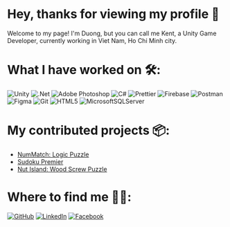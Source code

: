 # Hey, thanks for viewing my profile 🍻
Welcome to my page!
I'm Duong, but you can call me Kent, a Unity Game Developer, currently working in Viet Nam, Ho Chi Minh city.

# What I have worked on 🛠️:
![Unity](https://img.shields.io/badge/unity-%23000000.svg?style=for-the-badge&logo=unity&logoColor=white) ![.Net](https://img.shields.io/badge/.NET-5C2D91?style=for-the-badge&logo=.net&logoColor=white) ![Adobe Photoshop](https://img.shields.io/badge/adobe%20photoshop-%2331A8FF.svg?style=for-the-badge&logo=adobe%20photoshop&logoColor=white) ![C#](https://img.shields.io/badge/c%23-%23239120.svg?style=for-the-badge&logo=csharp&logoColor=white) ![Prettier](https://img.shields.io/badge/prettier-%23F7B93E.svg?style=for-the-badge&logo=prettier&logoColor=black) ![Firebase](https://img.shields.io/badge/firebase-a08021?style=for-the-badge&logo=firebase&logoColor=ffcd34) ![Postman](https://img.shields.io/badge/Postman-FF6C37?style=for-the-badge&logo=postman&logoColor=white) ![Figma](https://img.shields.io/badge/figma-%23F24E1E.svg?style=for-the-badge&logo=figma&logoColor=white) ![Git](https://img.shields.io/badge/git-%23F05033.svg?style=for-the-badge&logo=git&logoColor=white) ![HTML5](https://img.shields.io/badge/html5-%23E34F26.svg?style=for-the-badge&logo=html5&logoColor=white) ![MicrosoftSQLServer](https://img.shields.io/badge/Microsoft%20SQL%20Server-CC2927?style=for-the-badge&logo=microsoft%20sql%20server&logoColor=white) 

# My contributed projects 📦:
- [NumMatch: Logic Puzzle](https://play.google.com/store/apps/details?id=and.brainworks.nummatch&hl=vi)
- [Sudoku Premier](https://play.google.com/store/apps/details?id=and.lihuhu.sudokupremier&hl=vi)
- [Nut Island: Wood Screw Puzzle](https://play.google.com/store/apps/details?id=and.brainworks.woodnutgame&hl=vi)

# Where to find me 🙋‍♂️:
[![GitHub](https://img.shields.io/badge/github-%23121011.svg?style=for-the-badge&logo=github&logoColor=white)](https://github.com/kent196) [![LinkedIn](https://img.shields.io/badge/linkedin-%230077B5.svg?style=for-the-badge&logo=linkedin&logoColor=white)](https://www.linkedin.com/in/kentdev196) [![Facebook](https://img.shields.io/badge/Facebook-%231877F2.svg?style=for-the-badge&logo=Facebook&logoColor=white)](https://www.facebook.com/kentdev.196)
